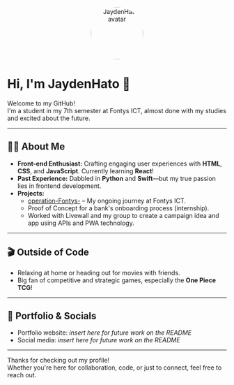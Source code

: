 <!-- Profile image placeholder -->
<p align="center">
  <img src="https://avatars.githubusercontent.com/JaydenHato" width="120" alt="JaydenHato avatar" style="border-radius:50%;">
</p>

# Hi, I'm JaydenHato 👋

Welcome to my GitHub!  
I'm a student in my 7th semester at Fontys ICT, almost done with my studies and excited about the future.

---

## 👨‍💻 About Me

- **Front-end Enthusiast:** Crafting engaging user experiences with **HTML**, **CSS**, and **JavaScript**. Currently learning **React**!
- **Past Experience:** Dabbled in **Python** and **Swift**—but my true passion lies in frontend development.
- **Projects:**
  - [operation-Fontys-](https://github.com/JaydenHato/operation-Fontys-) – My ongoing journey at Fontys ICT.
  - Proof of Concept for a bank's onboarding process (internship).
  - Worked with Livewall and my group to create a campaign idea and app using APIs and PWA technology.

---

## 🎬 Outside of Code

- Relaxing at home or heading out for movies with friends.
- Big fan of competitive and strategic games, especially the **One Piece TCG**!

---

## 🚀 Portfolio & Socials

- Portfolio website: *insert here for future work on the README*
- Social media: *insert here for future work on the README*

---

Thanks for checking out my profile!  
Whether you're here for collaboration, code, or just to connect, feel free to reach out.
